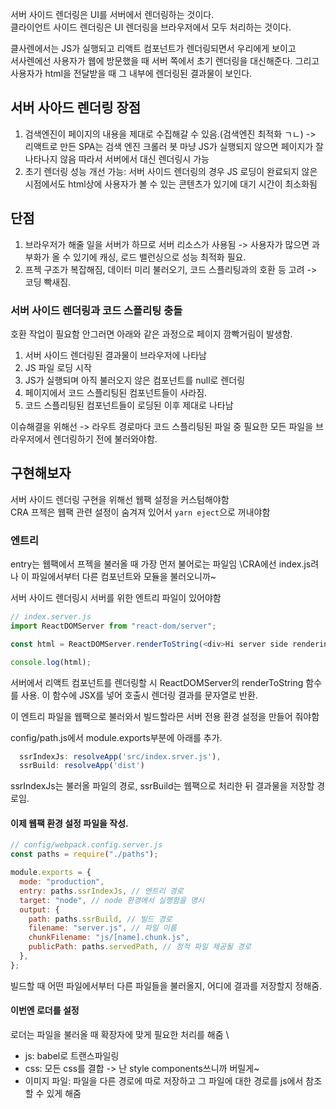 서버 사이드 렌더링은 UI를 서버에서 렌더링하는 것이다. \
클라이언트 사이드 렌더링은 UI 렌더링을 브라우저에서 모두 처리하는 것이다.

클사렌에서는 JS가 실행되고 리액트 컴포넌트가 렌더링되면서 우리에게 보이고 \
서사렌에선 사용자가 웹에 방문했을 때 서버 쪽에서 초기 렌더링을 대신해준다. 그리고 사용자가 html을 전달받을 때 그 내부에 렌더링된 결과물이 보인다.

## 서버 사아드 렌더링 장점

1. 검색엔진이 페이지의 내용을 제대로 수집해갈 수 있음.(검색엔진 최적화 ㄱㄴ) -> 리액트로 만든 SPA는 검색 엔진 크롤러 봇 마냥 JS가 실행되지 않으면 페이지가 잘 나타나지 않음 따라서 서버에서 대신 렌더링시 가능
2. 초기 렌더링 성능 개선 가능: 서버 사이드 렌더링의 경우 JS 로딩이 완료되지 않은 시점에서도 html상에 사용자가 볼 수 있는 콘텐츠가 있기에 대기 시간이 최소화됨

## 단점

1. 브라우저가 해줄 일을 서버가 하므로 서버 리소스가 사용됨 -> 사용자가 많으면 과부화가 올 수 있기에 캐싱, 로드 밸런싱으로 성능 최적화 필요.
2. 프젝 구조가 복잡해짐, 데이터 미리 불러오기, 코드 스플리팅과의 호환 등 고려 -> 코딩 빡새짐.

### 서버 사이드 렌더링과 코드 스플리팅 충돌

호환 작업이 필요함 안그러면 아래와 같은 과정으로 페이지 깜빡거림이 발생함.

1. 서버 사이드 렌더링된 결과물이 브라우저에 나타남
2. JS 파일 로딩 시작
3. JS가 실행되며 아직 불러오지 않은 컴포넌트를 null로 렌더링
4. 페이지에서 코드 스플리팅된 컴포넌트들이 사라짐.
5. 코드 스플리팅된 컴포넌트들이 로딩된 이후 제대로 나타남

이슈해결을 위해선 -> 라우트 경로마다 코드 스플리팅된 파일 중 필요한 모든 파일을 브라우저에서 렌더링하기 전에 불러와야함.

## 구현해보자

서버 사이드 렌더링 구현을 위해선 웹팩 설정을 커스텀해야함 \
CRA 프젝은 웹팩 관련 설정이 숨겨져 있어서 `yarn eject`으로 꺼내야함

### 엔트리

entry는 웹팩에서 프젝을 불러올 때 가장 먼저 불어로는 파일임 \CRA에선 index.js려나 이 파일에서부터 다른 컴포넌트와 모듈을 불러오니까~

서버 사이드 렌더링시 서버를 위한 엔트리 파일이 있어야함

```javascript
// index.server.js
import ReactDOMServer from "react-dom/server";

const html = ReactDOMServer.renderToString(<div>Hi server side rendering</div>);

console.log(html);
```

서버에서 리액트 컴포넌트를 렌더링할 시 ReactDOMServer의 renderToString 함수를 사용. 이 함수에 JSX를 넣어 호출시 렌더링 결과를 문자열로 반환.

이 엔트리 파일을 웹팩으로 불러와서 빌드할라믄 서버 전용 환경 설정을 만들어 줘야함

config/path.js에서 module.exports부분에 아래를 추가.

```javascript
  ssrIndexJs: resolveApp('src/index.srver.js'),
  ssrBuild: resolveApp('dist')
```

ssrIndexJs는 불러올 파일의 경로, ssrBuild는 웹팩으로 처리한 뒤 결과물을 저장할 경로임.

#### 이제 웹팩 환경 설정 파일을 작성.

```javascript
// config/webpack.config.server.js
const paths = require("./paths");

module.exports = {
  mode: "production",
  entry: paths.ssrIndexJs, // 엔트리 경로
  target: "node", // node 환경에서 실행함을 명시
  output: {
    path: paths.ssrBuild, // 빌드 경로
    filename: "server.js", // 파일 이름
    chunkFilename: "js/[name].chunk.js",
    publicPath: paths.servedPath, // 정적 파일 제공될 경로
  },
};
```

빌드할 때 어떤 파일에서부터 다른 파일들을 불러올지, 어디에 결과를 저장할지 정해줌.

#### 이번엔 로더를 설정

로더는 파일을 불러올 때 확장자에 맞게 필요한 처리를 해줌 \

- js: babel로 트랜스파일링
- css: 모든 css를 결합 -> 난 style components쓰니까 버릴게~
- 이미지 파일: 파일을 다른 경로에 따로 저장하고 그 파일에 대한 경로를 js에서 참조할 수 있게 해줌
